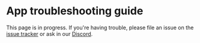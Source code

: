 # App troubleshooting guide

This page is in progress. If you're having trouble, please file an issue on the [issue tracker](https://github.com/sourcegraph/sourcegraph/issues) or ask in our [Discord](https://discord.gg/s2qDtYGnAE).